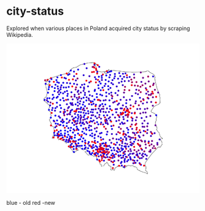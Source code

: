 # city-status
Explored when various places in Poland acquired city status by scraping Wikipedia.

![alt text](https://raw.githubusercontent.com/maciek-pioro/city-status/main/dc684dac-1840-427c-910a-8d1953459904.png)

blue - old
red -new
